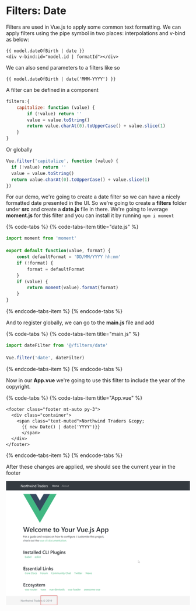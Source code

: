 # Filters: Date

Filters are used in Vue.js to apply some common text formatting. We can apply filters using the pipe symbol in two places: interpolations and v-bind as below:

```markup
{{ model.dateOfBirth | date }}
<div v-bind:id="model.id | formatId"></div>
```

We can also send parameters to a filters like so

```text
{{ model.dateOfBirth | date('MMM-YYYY') }}
```

A filter can be defined in a component

```javascript
filters:{
    capitalize: function (value) {
        if (!value) return ''
        value = value.toString()
        return value.charAt(0).toUpperCase() + value.slice(1)
    }
}
```

Or globally

```javascript
Vue.filter('capitalize', function (value) {
  if (!value) return ''
  value = value.toString()
  return value.charAt(0).toUpperCase() + value.slice(1)
})
```

For our demo, we're going to create a date filter so we can have a nicely formatted date presented in the UI. So we're going to create a **filters** folder under **src** and create a **date.js** file in there. We're going to leverage **moment.js** for this filter and you can install it by running `npm i moment`

{% code-tabs %}
{% code-tabs-item title="date.js" %}
```javascript
import moment from 'moment'

export default function(value, format) {
    const defaultFormat = 'DD/MM/YYYY hh:mm'
    if (!format) {
        format = defaultFormat
    }
    if (value) {
        return moment(value).format(format)
    }
}
```
{% endcode-tabs-item %}
{% endcode-tabs %}

And to register globally, we can go to the **main.js** file and add

{% code-tabs %}
{% code-tabs-item title="main.js" %}
```javascript
import dateFilter from '@/filters/date'

Vue.filter('date', dateFilter)
```
{% endcode-tabs-item %}
{% endcode-tabs %}

Now in our **App.vue** we're going to use this filter to include the year of the copyright. 

{% code-tabs %}
{% code-tabs-item title="App.vue" %}
```markup
<footer class="footer mt-auto py-3">
  <div class="container">
    <span class="text-muted">Northwind Traders &copy; 
      {{ new Date() | date('YYYY')}}
      </span>
  </div>
</footer>
```
{% endcode-tabs-item %}
{% endcode-tabs %}

After these changes are applied, we should see the current year in the footer

![](../.gitbook/assets/copyright.png)

